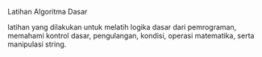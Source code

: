 Latihan Algoritma Dasar

latihan yang dilakukan untuk melatih logika dasar dari pemrograman, memahami kontrol dasar, pengulangan, kondisi, operasi matematika, serta manipulasi string.
